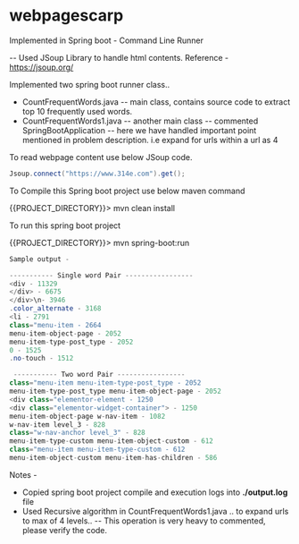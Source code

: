 # webpagescarp

Implemented in Spring boot - Command Line Runner

-- Used JSoup Library to handle html contents.
Reference - https://jsoup.org/ 

Implemented two spring boot runner class.. 

 - CountFrequentWords.java -- main class, contains source code to extract top 10 frequently used words.
 - CountFrequentWords1.java -- another main class -- commented SpringBootApplication -- here we have handled important point mentioned in problem description. i.e expand for urls within a url as 4
 
 To read webpage content use below JSoup code.

```java 
Jsoup.connect("https://www.314e.com").get();
```

To Compile this Spring boot project use below maven command

{{PROJECT_DIRECTORY}}> mvn clean install

To run this spring boot project 

{{PROJECT_DIRECTORY}}> mvn spring-boot:run

```java
Sample output - 

----------- Single word Pair -----------------
<div - 11329
</div> - 6675
</div>\n- 3946
.color_alternate - 3168
<li - 2791
class="menu-item - 2664
menu-item-object-page - 2052
menu-item-type-post_type - 2052
0 - 1525
.no-touch - 1512

 ----------- Two word Pair -----------------
class="menu-item menu-item-type-post_type - 2052
menu-item-type-post_type menu-item-object-page - 2052
<div class="elementor-element - 1250
<div class="elementor-widget-container"> - 1250
menu-item-object-page w-nav-item - 1082
w-nav-item level_3 - 828
class="w-nav-anchor level_3" - 828
menu-item-type-custom menu-item-object-custom - 612
class="menu-item menu-item-type-custom - 612
menu-item-object-custom menu-item-has-children - 586

```


Notes - 

 - Copied spring boot project compile and execution logs into **./output.log** file
 - Used Recursive algorithm in CountFrequentWords1.java .. to expand urls to max of 4 levels.. -- This operation is very heavy to commented, please verify the code.
 
 